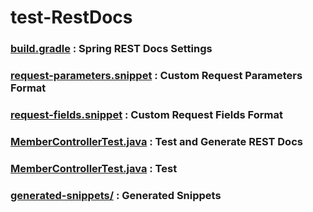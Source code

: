 # test-RestDocs

### [build.gradle](https://github.com/unialto/test-RestDocs/blob/master/build.gradle) : Spring REST Docs Settings

### [request-parameters.snippet](https://github.com/unialto/test-RestDocs/blob/master/src/test/resources/org/springframework/restdocs/templates/request-parameters.snippet) : Custom Request Parameters Format

### [request-fields.snippet](https://github.com/unialto/test-RestDocs/blob/master/src/test/resources/org/springframework/restdocs/templates/request-fields.snippet) : Custom Request Fields Format

### [MemberControllerTest.java](https://github.com/unialto/test-RestDocs/blob/master/src/test/java/com/unialto/test/restdocs/api/member/MemberControllerTest.java) : Test and Generate REST Docs

### [MemberControllerTest.java](https://github.com/unialto/test-RestDocs/blob/master/src/test/java/com/unialto/test/restdocs/api/member/MemberControllerTest.java) : Test

### [generated-snippets/](https://github.com/unialto/test-RestDocs/tree/master/build/generated-snippets) : Generated Snippets
